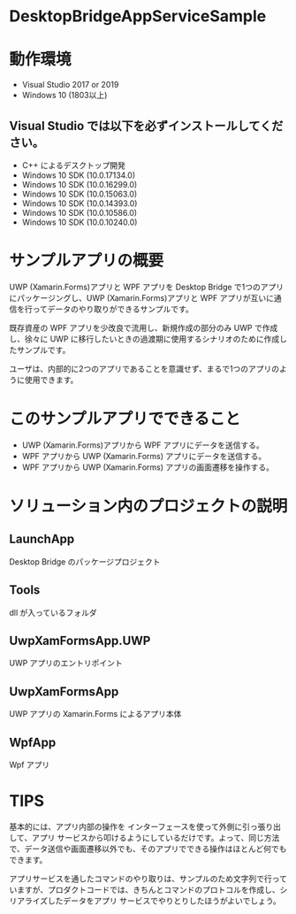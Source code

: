 # DesktopBridgeAppServiceSample

# 動作環境
- Visual Studio 2017 or 2019
- Windows 10 (1803以上)


## Visual Studio では以下を必ずインストールしてください。
- C++ によるデスクトップ開発　
 - Windows 10 SDK (10.0.17134.0)
 - Windows 10 SDK (10.0.16299.0)
 - Windows 10 SDK (10.0.15063.0)
 - Windows 10 SDK (10.0.14393.0)
 - Windows 10 SDK (10.0.10586.0)
 - Windows 10 SDK (10.0.10240.0)


# サンプルアプリの概要

UWP (Xamarin.Forms)アプリと WPF アプリを Desktop Bridge で1つのアプリにパッケージングし、UWP (Xamarin.Forms)アプリと WPF アプリが互いに通信を行ってデータのやり取りができるサンプルです。

既存資産の WPF アプリを少改良で流用し、新規作成の部分のみ UWP で作成し、徐々に UWP に移行したいときの過渡期に使用するシナリオのために作成したサンプルです。

ユーザは、内部的に2つのアプリであることを意識せず、まるで1つのアプリのように使用できます。


# このサンプルアプリでできること

- UWP (Xamarin.Forms)アプリから WPF アプリにデータを送信する。
- WPF アプリから UWP (Xamarin.Forms) アプリにデータを送信する。
- WPF アプリから UWP (Xamarin.Forms) アプリの画面遷移を操作する。


# ソリューション内のプロジェクトの説明

## LaunchApp
Desktop Bridge のパッケージプロジェクト
 
## Tools 
dll が入っているフォルダ
 
## UwpXamFormsApp.UWP 
UWP アプリのエントリポイント
 
## UwpXamFormsApp 
UWP アプリの Xamarin.Forms によるアプリ本体

## WpfApp 
Wpf アプリ


# TIPS

基本的には、アプリ内部の操作を インターフェースを使って外側に引っ張り出して、アプリ サービスから叩けるようにしているだけです。よって、同じ方法で、データ送信や画面遷移以外でも、そのアプリでできる操作はほとんど何でもできます。

アプリサービスを通したコマンドのやり取りは、サンプルのため文字列で行っていますが、プロダクトコードでは、きちんとコマンドのプロトコルを作成し、シリアライズしたデータをアプリ サービスでやりとりしたほうがよいでしょう。
